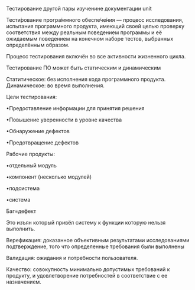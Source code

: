 
Тестирование другой пары изученине документации unit 

Тести́рование програ́ммного обеспе́че́ния — процесс исследования, испытания программного продукта, имеющий своей целью проверку соответствия между реальным поведением программы и её ожидаемым поведением на конечном наборе тестов, выбранных определённым образом.

Процесс тестирования включён во все активности жизненного цикла.

Тестирование ПО может быть статическим и динамическим

Статитическое: без исполнения кода программного продукта.
Динамическое: во время выполнения.


Цели тестирования:

•Предоставление информации для принятия решения

•Повышение уверенности в уровне качества

•Обнаружение дефектов

•Предотвращение дефектов


Рабочие продукты:

•отдельный модуль 

•компонент (несколько модулей)

•подсистема

•система

Баг=дефект

Это изъян который привёл систему к функции которую нельзя выполнить.

Верефикация: доказанное объективным результатами исследованиями подтверждение, того что определенные требования были выполнены

Валидация: ожидания и потребности пользователя.

Качество: совокупность минимально допустимых требований к продукту, и удовлетворение потребностей в соответствие с ее назначением.
